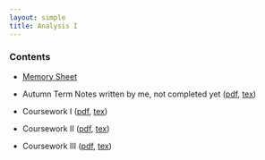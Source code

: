 ```yaml
---
layout: simple
title: Analysis I
---
```


### Contents

- [Memory Sheet](/study/Imperial_mathematics/year_1/Analysis_I/A_Sheet)

- Autumn Term Notes written by me, not completed yet ([pdf](/study/Imperial_mathematics/year_1/Analysis_I/Analysis_I.pdf), [tex](https://github.com/EinHungerkuenstler/Analysis_I_Notes_Not_Completed))

- Coursework I ([pdf](/study/Imperial_mathematics/year_1/Analysis_I/Coursework/Analysis_I_Coursework_1.pdf), [tex](https://github.com/EinHungerkuenstler/MATH40002-Analysis-I-2022-2023-Coursework-I))

- Coursework II ([pdf](/study/Imperial_mathematics/year_1/Analysis_I/Coursework/Analysis_1_Coursework_2.pdf), [tex](https://github.com/EinHungerkuenstler/MATH40002-Analysis-I-2022-2023-Cousework-II))

- Coursework III ([pdf](/study/Imperial_mathematics/year_1/Analysis_I/Coursework/Analysis_I_Coursework_3.pdf), [tex](https://github.com/EinHungerkuenstler/MATH40002-Analysis-I-2022-2023-Cousework-III))


  